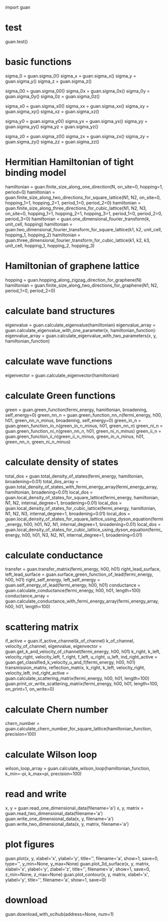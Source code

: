 import guan

# test
guan.test()


# basic functions
sigma_0 = guan.sigma_0()
sigma_x = guan.sigma_x()
sigma_y = guan.sigma_y()
sigma_z = guan.sigma_z()

sigma_00 = guan.sigma_00()
sigma_0x = guan.sigma_0x()
sigma_0y = guan.sigma_0y()
sigma_0z = guan.sigma_0z()

sigma_x0 = guan.sigma_x0()
sigma_xx = guan.sigma_xx()
sigma_xy = guan.sigma_xy()
sigma_xz = guan.sigma_xz()

sigma_y0 = guan.sigma_y0()
sigma_yx = guan.sigma_yx()
sigma_yy = guan.sigma_yy()
sigma_yz = guan.sigma_yz()

sigma_z0 = guan.sigma_z0()
sigma_zx = guan.sigma_zx()
sigma_zy = guan.sigma_zy()
sigma_zz = guan.sigma_zz()


# Hermitian Hamiltonian of tight binding model 
hamiltonian = guan.finite_size_along_one_direction(N, on_site=0, hopping=1, period=0)
hamiltonian = guan.finite_size_along_two_directions_for_square_lattice(N1, N2, on_site=0, hopping_1=1, hopping_2=1, period_1=0, period_2=0)
hamiltonian = guan.finite_size_along_three_directions_for_cubic_lattice(N1, N2, N3, on_site=0, hopping_1=1, hopping_2=1, hopping_3=1, period_1=0, period_2=0, period_3=0)
hamiltonian = guan.one_dimensional_fourier_transform(k, unit_cell, hopping)
hamiltonian = guan.two_dimensional_fourier_transform_for_square_lattice(k1, k2, unit_cell, hopping_1, hopping_2)
hamiltonian = guan.three_dimensional_fourier_transform_for_cubic_lattice(k1, k2, k3, unit_cell, hopping_1, hopping_2, hopping_3)


# Hamiltonian of graphene lattice
hopping = guan.hopping_along_zigzag_direction_for_graphene(N)
hamiltonian = guan.finite_size_along_two_directions_for_graphene(N1, N2, period_1=0, period_2=0)


# calculate band structures
eigenvalue = guan.calculate_eigenvalue(hamiltonian)
eigenvalue_array = guan.calculate_eigenvalue_with_one_parameter(x, hamiltonian_function):
eigenvalue_array = guan.calculate_eigenvalue_with_two_parameters(x, y, hamiltonian_function)


# calculate wave functions
eigenvector = guan.calculate_eigenvector(hamiltonian)


# calculate Green functions
green = guan.green_function(fermi_energy, hamiltonian, broadening, self_energy=0)
green_nn_n = guan.green_function_nn_n(fermi_energy, h00, h01, green_nn_n_minus, broadening, self_energy=0)
green_in_n = guan.green_function_in_n(green_in_n_minus, h01, green_nn_n)
green_ni_n = guan.green_function_ni_n(green_nn_n, h01, green_ni_n_minus)
green_ii_n = guan.green_function_ii_n(green_ii_n_minus, green_in_n_minus, h01, green_nn_n, green_ni_n_minus)


# calculate density of states
total_dos = guan.total_density_of_states(fermi_energy, hamiltonian, broadening=0.01)
total_dos_array = guan.total_density_of_states_with_fermi_energy_array(fermi_energy_array, hamiltonian, broadening=0.01)
local_dos = guan.local_density_of_states_for_square_lattice(fermi_energy, hamiltonian, N1, N2, internal_degree=1, broadening=0.01)
local_dos = guan.local_density_of_states_for_cubic_lattice(fermi_energy, hamiltonian, N1, N2, N3, internal_degree=1, broadening=0.01)
local_dos = guan.local_density_of_states_for_square_lattice_using_dyson_equation(fermi_energy, h00, h01, N2, N1, internal_degree=1, broadening=0.01)
local_dos = guan.local_density_of_states_for_cubic_lattice_using_dyson_equation(fermi_energy, h00, h01, N3, N2, N1, internal_degree=1, broadening=0.01)


# calculate conductance
transfer = guan.transfer_matrix(fermi_energy, h00, h01)
right_lead_surface, left_lead_surface = guan.surface_green_function_of_lead(fermi_energy, h00, h01)
right_self_energy, left_self_energy = guan.self_energy_of_lead(fermi_energy, h00, h01)
conductance = guan.calculate_conductance(fermi_energy, h00, h01, length=100)
conductance_array = guan.calculate_conductance_with_fermi_energy_array(fermi_energy_array, h00, h01, length=100)


# scattering matrix
if_active = guan.if_active_channel(k_of_channel)
k_of_channel, velocity_of_channel, eigenvalue, eigenvector = guan.get_k_and_velocity_of_channel(fermi_energy, h00, h01)
k_right, k_left, velocity_right, velocity_left, f_right, f_left, u_right, u_left, ind_right_active = guan.get_classified_k_velocity_u_and_f(fermi_energy, h00, h01)
transmission_matrix, reflection_matrix, k_right, k_left, velocity_right, velocity_left, ind_right_active = guan.calculate_scattering_matrix(fermi_energy, h00, h01, length=100)
guan.print_or_write_scattering_matrix(fermi_energy, h00, h01, length=100, on_print=1, on_write=0)


# calculate Chern number
chern_number = guan.calculate_chern_number_for_square_lattice(hamiltonian_function, precision=100)


# calculate Wilson loop
wilson_loop_array = guan.calculate_wilson_loop(hamiltonian_function, k_min=-pi, k_max=pi, precision=100)


# read and write
x, y = guan.read_one_dimensional_data(filename='a')
x, y, matrix = guan.read_two_dimensional_data(filename='a')
guan.write_one_dimensional_data(x, y, filename='a')
guan.write_two_dimensional_data(x, y, matrix, filename='a')


# plot figures
guan.plot(x, y, xlabel='x', ylabel='y', title='', filename='a', show=1, save=0, type='', y_min=None, y_max=None)
guan.plot_3d_surface(x, y, matrix, xlabel='x', ylabel='y', zlabel='z', title='', filename='a', show=1, save=0, z_min=None, z_max=None)
guan.plot_contour(x, y, matrix, xlabel='x', ylabel='y', title='', filename='a', show=1, save=0)


# download
guan.download_with_scihub(address=None, num=1)